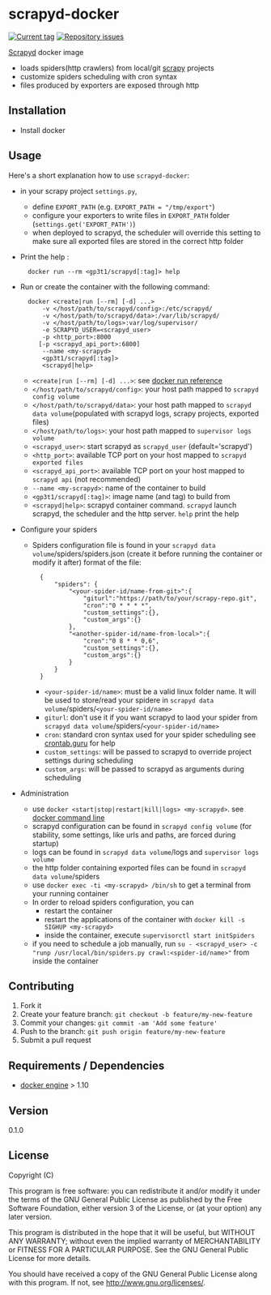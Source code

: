 # scrapyd-docker

[![Current tag](http://img.shields.io/github/tag/gp3t1/scrapyd-docker.svg)](https://github.com/gp3t1/scrapyd-docker/tags) [![Repository issues](http://issuestats.com/github/gp3t1/scrapyd-docker/badge/issue)](http://issuestats.com/github/gp3t1/scrapyd-docker)

[Scrapyd](https://github.com/scrapy/scrapyd) docker image

* loads spiders(http crawlers) from local/git [scrapy](http://scrapy.org/) projects
* customize spiders scheduling with cron syntax
* files produced by exporters are exposed through http

## Installation

* Install docker
	

## Usage

Here's a short explanation how to use `scrapyd-docker`:

* in your scrapy project `settings.py`,
	* define `EXPORT_PATH` (e.g. `EXPORT_PATH = "/tmp/export"`)
	* configure your exporters to write files in `EXPORT_PATH` folder (`settings.get('EXPORT_PATH')`)
	* when deployed to scrapyd, the scheduler will override this setting to make sure all exported files are stored in the correct http folder

* Print the help :
		
		docker run --rm <gp3t1/scrapyd[:tag]> help

* Run or create the container with the following command:

		docker <create|run [--rm] [-d] ...>
		    -v </host/path/to/scrapyd/config>:/etc/scrapyd/
		    -v </host/path/to/scrapyd/data>:/var/lib/scrapyd/
		    -v </host/path/to/logs>:var/log/supervisor/
		    -e SCRAPYD_USER=<scrapyd_user>
		    -p <http_port>:8000
		   [-p <scrapyd_api_port>:6800]
		    --name <my-scrapyd>
		    <gp3t1/scrapyd[:tag]>
		    <scrapyd|help>

	* `<create|run [--rm] [-d] ...>`: see [docker run reference](https://docs.docker.com/engine/reference/run/)
	* `</host/path/to/scrapyd/config>`: your host path mapped to `scrapyd config volume`
	* `</host/path/to/scrapyd/data>`: your host path mapped to `scrapyd data volume`(populated with scrapyd logs, scrapy projects, exported files)
	* `</host/path/to/logs>`: your host path mapped to `supervisor logs volume`
	* `<scrapyd_user>`: start scrapyd as `scrapyd_user` (default='scrapyd')
	* `<http_port>`: available TCP port on your host mapped to `scrapyd exported files`
	* `<scrapyd_api_port>`: available TCP port on your host mapped to `scrapyd api` (not recommended)
	* `--name <my-scrapyd>`: name of the container to build
	* `<gp3t1/scrapyd[:tag]>`: image name (and tag) to build from
	* `<scrapyd|help>`: scrapyd container command. `scrapyd` launch scrapyd, the scheduler and the http server. `help` print the help

* Configure your spiders
	* Spiders configuration file is found in your `scrapyd data volume`/spiders/spiders.json (create it before running the container or modify it after)
		format of the file:

			{
				"spiders": {
					"<your-spider-id/name-from-git>":{
						"giturl":"https://path/to/your/scrapy-repo.git",
						"cron":"0 * * * *",
						"custom_settings":{},
						"custom_args":{}
					},
					"<another-spider-id/name-from-local>":{
						"cron":"0 8 * * 0,6",
						"custom_settings":{},
						"custom_args":{}
					}
				}
			}

		* `<your-spider-id/name>`: must be a valid linux folder name. It will be used to store/read your spidere in `scrapyd data volume`/spiders/`<your-spider-id/name>`
		* `giturl`: don't use it if you want scrapyd to laod your spider from `scrapyd data volume`/spiders/`<your-spider-id/name>`
		* `cron`: standard cron syntax used for your spider scheduling see [crontab.guru](http://crontab.guru/) for help
		* `custom_settings`: will be passed to scrapyd to override project settings during scheduling
		* `custom_args`: will be passed to scrapyd as arguments during scheduling

* Administration
	*	use `docker <start|stop|restart|kill|logs> <my-scrapyd>`. see [docker command line](https://docs.docker.com/engine/reference/commandline/cli/)
	* scrapyd configuration can be found in `scrapyd config volume` (for stability, some settings, like urls and paths, are forced during startup)
	* logs can be found in `scrapyd data volume`/logs and `supervisor logs volume`
	* the http folder containing exported files can be found in `scrapyd data volume`/spiders
	* use `docker exec -ti <my-scrapyd> /bin/sh` to get a terminal from your running container
	* In order to reload spiders configuration, you can
		- restart the container 
		- restart the applications of the container with `docker kill -s SIGHUP <my-scrapyd>`
		- inside the container, execute `supervisorctl start initSpiders`
	* if you need to schedule a job manually, run `su - <scrapyd_user> -c "runp /usr/local/bin/spiders.py crawl:<spider-id/name>"` from inside the container
	
## Contributing

1. Fork it
2. Create your feature branch: `git checkout -b feature/my-new-feature`
3. Commit your changes: `git commit -am 'Add some feature'`
4. Push to the branch: `git push origin feature/my-new-feature`
5. Submit a pull request

## Requirements / Dependencies

* [docker engine](https://docs.docker.com/engine/installation/) > 1.10

## Version

0.1.0

## License

Copyright (C) <year> <name of author>

This program is free software: you can redistribute it and/or modify it under the terms of the GNU General Public License as published by the Free Software Foundation, either version 3 of the License, or (at your option) any later version.

This program is distributed in the hope that it will be useful, but WITHOUT ANY WARRANTY; without even the implied warranty of MERCHANTABILITY or FITNESS FOR A PARTICULAR PURPOSE.  See the GNU General Public License for more details.

You should have received a copy of the GNU General Public License along with this program.  If not, see <http://www.gnu.org/licenses/>.